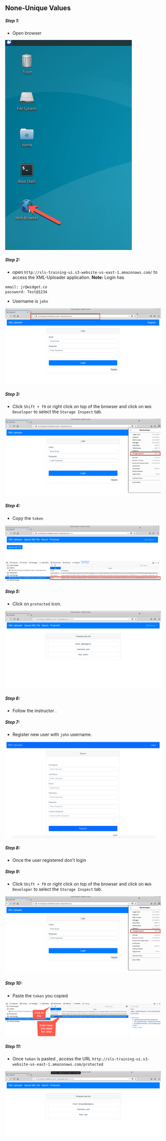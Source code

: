 ## None-Unique Values

##### Step 1:

* Open browser

![](img/open-browser.png)


##### Step 2:

* open `http://sls-training-ui.s3-website-us-east-1.amazonaws.com/` to access the XML-Uploader application.
**Note:** Login has
 ```
 email: jr@widget.co
 password: Test@1234    
 ```
 * Username is `john`

![](img/login-page.png)


##### Step 3:

* Click `Shift + f9` or right click on top of the browser and click on `Web Developer` to select the `Storage Inspect` tab.

![](img/local-storage.png)

##### Step 4:

* Copy the `token`

![](img/copy-token.png)

##### Step 5:

* Click on `protected` icon.

![](img/click-protected.png)

##### Step 6:

* Follow the instructor .

##### Step 7:

* Register new user with  `john` username.

![](img/register-page.png)

##### Step 8:

* Once the user registered don't login

##### Step 9:

* Click `Shift + f9` or right click on top of the browser and click on `Web Developer` to select the `Storage Inspect` tab.

![](img/local-storage.png)

##### Step 10:

* Paste the `token` you copied

![](img/paste-token.png)

##### Step 11:
 
* Once `token` is pasted , access the URL `http://sls-training-ui.s3-website-us-east-1.amazonaws.com/protected`

![](img/finalised.png)


